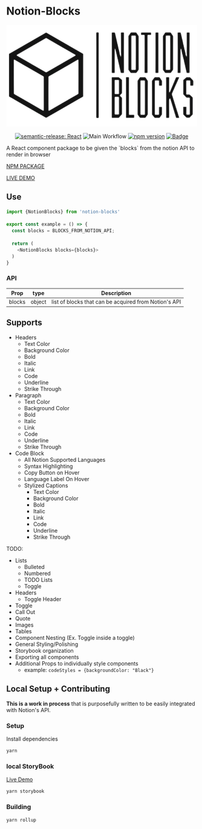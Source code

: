 # Notion-Blocks
<div align="center">

  ![alt text](https://github.com/jaysongiroux/notion-blocks/blob/master/assets/notionBlocks.png?raw=true)

  [![semantic-release: React](https://img.shields.io/badge/semantic--release-react-e10079?logo=semantic-release)](https://github.com/semantic-release/semantic-release)
  ![Main Workflow](https://github.com/jaysongiroux/notion-blocks/actions/workflows/main.yml/badge.svg)
  [![npm version](https://badge.fury.io/js/notion-blocks.svg)](https://badge.fury.io/js/notion-blocks)
  [![Badge](https://202o2716cl9w.runkit.sh)](http://notion-blocks.jasongiroux.com)

</div>
A React component package to be given the `blocks` from the notion API to render in browser

[NPM PACKAGE](https://www.npmjs.com/package/notion-blocks)

[LIVE DEMO](http://notion-blocks.jasongiroux.com)

## Use
```js
import {NotionBlocks} from 'notion-blocks'

export const example = () => {
  const blocks = BLOCKS_FROM_NOTION_API;

  return (
    <NotionBlocks blocks={blocks}>
  )
}
```

### API
|  Prop  |  type  |  Description  |
| ------ | ------ | ------------- |
|blocks  |object  |list of blocks that can be acquired from Notion's API|


## Supports
- Headers
  - Text Color
  - Background Color
  - Bold
  - Italic
  - Link
  - Code
  - Underline
  - Strike Through
- Paragraph
  - Text Color
  - Background Color
  - Bold
  - Italic
  - Link
  - Code
  - Underline
  - Strike Through
- Code Block
  - All Notion Supported Languages
  - Syntax Highlighting
  - Copy Button on Hover
  - Language Label On Hover
  - Stylized Captions
    -  Text Color
    - Background Color
    - Bold
    - Italic
    - Link
    - Code
    - Underline
    - Strike Through

TODO:
- Lists
  - Bulleted
  - Numbered
  - TODO Lists
  - Toggle
- Headers
  - Toggle Header
- Toggle
- Call Out
- Quote
- Images
- Tables
- Component Nesting (Ex. Toggle inside a toggle)
- General Styling/Polishing
- Storybook organization
- Exporting all components
- Additional Props to individually style components
  - example: `codeStyles = {backgroundColor: "Black"}`


## Local Setup + Contributing
**This is a work in process** that is purposefully written to be easily integrated with Notion's API.

### Setup
Install dependencies
```bash
yarn
```

### local StoryBook
[Live Demo](http://notion-blocks.jasongiroux.com)
```bash
yarn storybook
```

### Building
```bash
yarn rollup
```